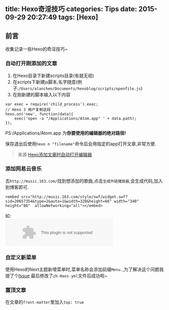 title: Hexo奇淫技巧
categories: Tips
date: 2015-09-29 20:27:49
tags: [Hexo]
---

## 前言

收集记录一些Hexo的奇淫技巧~

### 自动打开刚添加的文章

1. 在Hexo目录下新建scripts目录(有就无视)
2. 在scripts下新建js脚本,名字随意(例子:`/Users/alanchen/Documents/hexoblog/scripts/openfile.js`)
3. 在刚新建的脚本输入以下内容
```
var exec = require('child_process').exec;
// Hexo 3 用户复制这段
hexo.on('new', function(data){
    exec('open -a "/Applications/Atom.app" ' + data.path);
});
```
PS:/Applications/Atom.app 为**你要使用的编辑器的绝对路径!**

保存退出后使用`hexo n "filename"`命令后会用指定的app打开文章,非常方便.
> 来源
[Hexo添加文章时自动打开编辑器](http://notes.xiamo.tk/2015-06-29-Hexo%E6%B7%BB%E5%8A%A0%E6%96%87%E7%AB%A0%E6%97%B6%E8%87%AA%E5%8A%A8%E6%89%93%E5%BC%80%E7%BC%96%E8%BE%91%E5%99%A8.html)

### 添加网易云音乐

<!-- more -->

去`http://music.163.com/`找到想添加的歌曲,点击`生成外链播放器`,会生成代码,加入到博客即可.
```
<embed src="http://music.163.com/style/swf/widget.swf?sid=20657354&type=2&auto=1&width=320&height=66" width="340" height="86"  allowNetworking="all"></embed>
```
如:  
<embed src="http://music.163.com/style/swf/widget.swf?sid=20657354&type=2&auto=1&width=320&height=66" width="340" height="86"  allowNetworking="all"></embed>

### 自定义新菜单
使用Hexo的Next主题新增菜单时,菜单名称会添加前缀`Menu.`,为了解决这个问题我提了个[Issue](https://github.com/iissnan/hexo-theme-next/issues/412)
最后修改了`zh-Hans.yml`文件后成功啦~

### 置顶文章

在文章的`front-matter`里加入`top: true`
